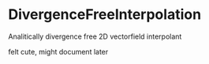 # DivergenceFreeInterpolation
Analitically divergence free 2D vectorfield interpolant

felt cute, might document later
